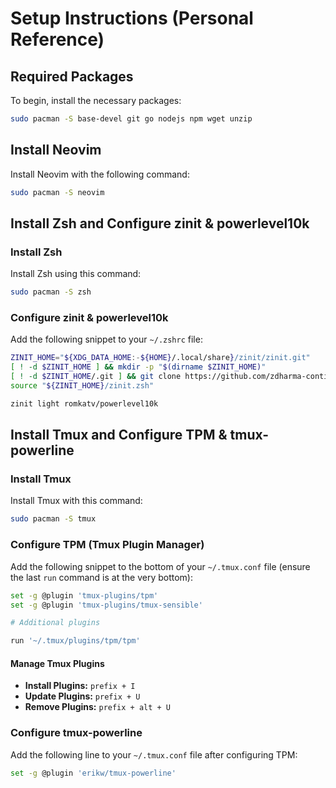 # Setup Instructions (Personal Reference)

## Required Packages
To begin, install the necessary packages:

```bash
sudo pacman -S base-devel git go nodejs npm wget unzip
```

## Install Neovim
Install Neovim with the following command:

```bash
sudo pacman -S neovim
```

## Install Zsh and Configure zinit & powerlevel10k

### Install Zsh
Install Zsh using this command:

```bash
sudo pacman -S zsh
```

### Configure zinit & powerlevel10k
Add the following snippet to your `~/.zshrc` file:

```sh
ZINIT_HOME="${XDG_DATA_HOME:-${HOME}/.local/share}/zinit/zinit.git"
[ ! -d $ZINIT_HOME ] && mkdir -p "$(dirname $ZINIT_HOME)"
[ ! -d $ZINIT_HOME/.git ] && git clone https://github.com/zdharma-continuum/zinit.git "$ZINIT_HOME"
source "${ZINIT_HOME}/zinit.zsh"

zinit light romkatv/powerlevel10k
```

## Install Tmux and Configure TPM & tmux-powerline

### Install Tmux
Install Tmux with this command:

```bash
sudo pacman -S tmux
```

### Configure TPM (Tmux Plugin Manager)
Add the following snippet to the bottom of your `~/.tmux.conf` file (ensure the last `run` command is at the very bottom):

```sh
set -g @plugin 'tmux-plugins/tpm'
set -g @plugin 'tmux-plugins/tmux-sensible'

# Additional plugins

run '~/.tmux/plugins/tpm/tpm'
```

#### Manage Tmux Plugins
- **Install Plugins:** `prefix + I`
- **Update Plugins:** `prefix + U`
- **Remove Plugins:** `prefix + alt + U`

### Configure tmux-powerline
Add the following line to your `~/.tmux.conf` file after configuring TPM:

```sh
set -g @plugin 'erikw/tmux-powerline'
```
